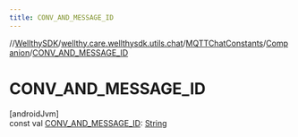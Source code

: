 ```yaml
---
title: CONV_AND_MESSAGE_ID
---
```

//[WellthySDK](../../../../index.html)/[wellthy.care.wellthysdk.utils.chat](../../index.html)/[MQTTChatConstants](../index.html)/[Companion](index.html)/[CONV_AND_MESSAGE_ID](-c-o-n-v_-a-n-d_-m-e-s-s-a-g-e_-i-d.html)



# CONV_AND_MESSAGE_ID



[androidJvm]\
const val [CONV_AND_MESSAGE_ID](-c-o-n-v_-a-n-d_-m-e-s-s-a-g-e_-i-d.html): [String](https://kotlinlang.org/api/latest/jvm/stdlib/kotlin/-string/index.html)




